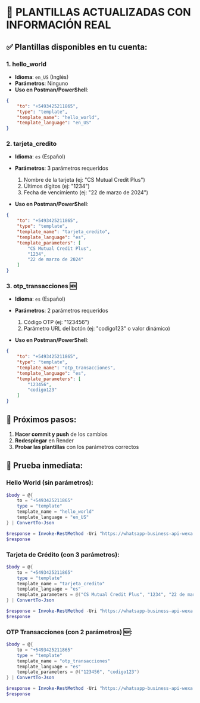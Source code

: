 # 🎯 PLANTILLAS ACTUALIZADAS CON INFORMACIÓN REAL

## ✅ Plantillas disponibles en tu cuenta:

### 1. **hello_world**
- **Idioma**: `en_US` (Inglés)
- **Parámetros**: Ninguno
- **Uso en Postman/PowerShell**:
```json
{
    "to": "+5493425211865",
    "type": "template",
    "template_name": "hello_world",
    "template_language": "en_US"
}
```

### 2. **tarjeta_credito**
- **Idioma**: `es` (Español)
- **Parámetros**: 3 parámetros requeridos
  1. Nombre de la tarjeta (ej: "CS Mutual Credit Plus")
  2. Últimos dígitos (ej: "1234")
  3. Fecha de vencimiento (ej: "22 de marzo de 2024")

- **Uso en Postman/PowerShell**:
```json
{
    "to": "+5493425211865",
    "type": "template",
    "template_name": "tarjeta_credito",
    "template_language": "es",
    "template_parameters": [
        "CS Mutual Credit Plus",
        "1234", 
        "22 de marzo de 2024"
    ]
}
```

### 3. **otp_transacciones** 🆕
- **Idioma**: `es` (Español)
- **Parámetros**: 2 parámetros requeridos
  1. Código OTP (ej: "123456")
  2. Parámetro URL del botón (ej: "codigo123" o valor dinámico)

- **Uso en Postman/PowerShell**:
```json
{
    "to": "+5493425211865",
    "type": "template",
    "template_name": "otp_transacciones",
    "template_language": "es",
    "template_parameters": [
        "123456",
        "codigo123"
    ]
}
```

## 🚀 Próximos pasos:

1. **Hacer commit y push** de los cambios
2. **Redesplegar** en Render
3. **Probar las plantillas** con los parámetros correctos

## 📱 Prueba inmediata:

### Hello World (sin parámetros):
```powershell
$body = @{
    to = "+5493425211865"
    type = "template"
    template_name = "hello_world"
    template_language = "en_US"
} | ConvertTo-Json

$response = Invoke-RestMethod -Uri "https://whatsapp-business-api-wexa.onrender.com/send-message" -Method POST -Body $body -ContentType "application/json"
$response
```

### Tarjeta de Crédito (con 3 parámetros):
```powershell
$body = @{
    to = "+5493425211865"
    type = "template"
    template_name = "tarjeta_credito"
    template_language = "es"
    template_parameters = @("CS Mutual Credit Plus", "1234", "22 de marzo de 2024")
} | ConvertTo-Json

$response = Invoke-RestMethod -Uri "https://whatsapp-business-api-wexa.onrender.com/send-message" -Method POST -Body $body -ContentType "application/json"
$response
```

### OTP Transacciones (con 2 parámetros) 🆕:
```powershell
$body = @{
    to = "+5493425211865"
    type = "template"
    template_name = "otp_transacciones"
    template_language = "es"
    template_parameters = @("123456", "codigo123")
} | ConvertTo-Json

$response = Invoke-RestMethod -Uri "https://whatsapp-business-api-wexa.onrender.com/send-message" -Method POST -Body $body -ContentType "application/json"
$response
```

